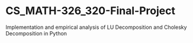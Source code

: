 # CS_MATH-326_320-Final-Project
Implementation and empirical analysis of LU Decomposition and Cholesky Decomposition in Python
